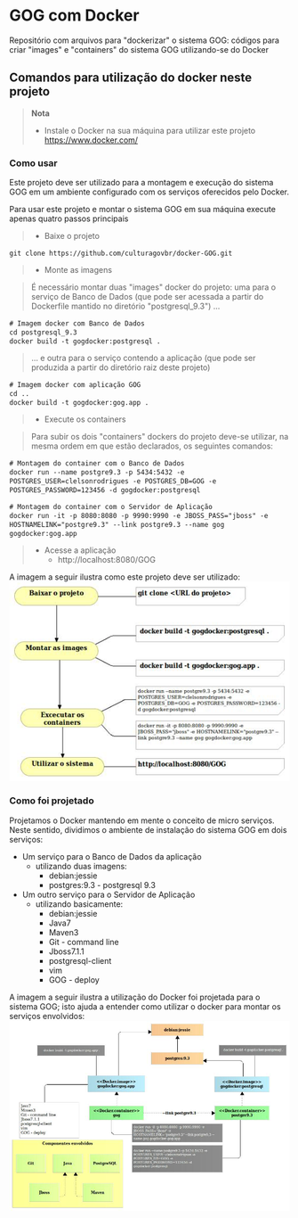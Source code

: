 # GOG com Docker
Repositório com arquivos para "dockerizar" o sistema GOG: códigos para criar "images" e "containers" do sistema GOG utilizando-se do Docker

## Comandos para utilização do docker neste projeto 

> **Nota**
> - Instale o Docker na sua máquina para utilizar este projeto https://www.docker.com/

### Como usar
Este projeto deve ser utilizado para a montagem e execução do sistema GOG em um ambiente configurado com os serviços oferecidos pelo Docker. 

Para usar este projeto e montar o sistema GOG em sua máquina execute apenas quatro passos principais

> - Baixe o projeto 
```
git clone https://github.com/culturagovbr/docker-GOG.git
```
> - Monte as imagens

> É necessário montar duas "images" docker do projeto: uma para o serviço de Banco de Dados (que pode ser acessada a partir do Dockerfile mantido no diretório "postgresql_9.3") ...
```
# Imagem docker com Banco de Dados
cd postgresql_9.3
docker build -t gogdocker:postgresql .
```
> ... e outra para o serviço contendo a aplicação (que pode ser produzida a partir do diretório raiz deste projeto)
```
# Imagem docker com aplicação GOG
cd ..
docker build -t gogdocker:gog.app .
```
> - Execute os containers

> Para subir os dois "containers" dockers do projeto deve-se utilizar, na mesma ordem em que estão declarados, os seguintes comandos:
```
# Montagem do container com o Banco de Dados 
docker run --name postgre9.3 -p 5434:5432 -e POSTGRES_USER=clelsonrodrigues -e POSTGRES_DB=GOG -e POSTGRES_PASSWORD=123456 -d gogdocker:postgresql
```
```
# Montagem do container com o Servidor de Aplicação
docker run -it -p 8080:8080 -p 9990:9990 -e JBOSS_PASS="jboss" -e HOSTNAMELINK="postgre9.3" --link postgre9.3 --name gog gogdocker:gog.app
```
> - Acesse a aplicação
>   - http://localhost:8080/GOG

A imagem a seguir ilustra como este projeto deve ser utilizado:
![Como utilizar este projeto](/arquivos/DockerFluxoUtilizacao.jpg)

### Como foi projetado
Projetamos o Docker mantendo em mente o conceito de micro serviços. Neste sentido, dividimos o ambiente de instalação do sistema GOG em dois serviços:

- Um serviço para o Banco de Dados da aplicação
  - utilizando duas imagens: 
    - debian:jessie
    - postgres:9.3 - postgresql 9.3
- Um outro serviço para o Servidor de Aplicação
  - utilizando basicamente:
    - debian:jessie
    - Java7
    - Maven3
    - Git - command line
    - Jboss7.1.1 
    - postgresql-client
    - vim
    - GOG - deploy

A imagem a seguir ilustra a utilização do Docker foi projetada para o sistema GOG; isto ajuda a entender como utilizar o docker para montar os serviços envolvidos:
![Como foi projetada a utilização do Docker no sistema GOG](/arquivos/DockerMontagemAmbiente.jpg)


